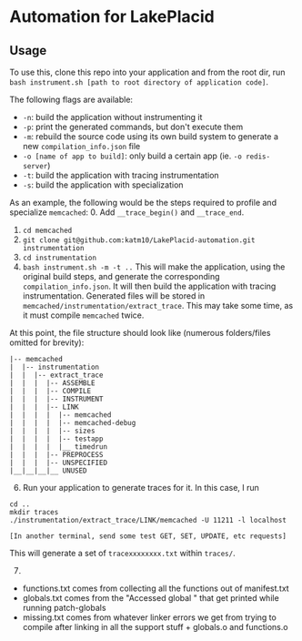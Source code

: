 # Automation for LakePlacid

## Usage
To use this, clone this repo into your application and from the root dir, run `bash instrument.sh [path to root directory of application code]`.

The following flags are available:
* `-n`: build the application without instrumenting it
* `-p`: print the generated commands, but don't execute them
* `-m`: rebuild the source code using its own build system to generate a new `compilation_info.json` file
* `-o [name of app to build]`: only build a certain app (ie. `-o redis-server`)
* `-t`: build the application with tracing instrumentation
* `-s`: build the application with specialization

As an example, the following would be the steps required to profile and specialize `memcached`:
0. Add `__trace_begin()` and `__trace_end`.
1. `cd memcached`
2. `git clone git@github.com:katm10/LakePlacid-automation.git instrumentation`
3. `cd instrumentation`
4. `bash instrument.sh -m -t ..` This will make the application, using the original build steps, and generate the corresponding `compilation_info.json`. It will then build the application with tracing instrumentation. Generated files will be stored in `memcached/instrumentation/extract_trace`. This may take some time, as it must compile `memcached` twice. 

At this point, the file structure should look like (numerous folders/files omitted for brevity):

```
|-- memcached
|  |-- instrumentation
|  |  |-- extract_trace
|  |  |  |-- ASSEMBLE
|  |  |  |-- COMPILE
|  |  |  |-- INSTRUMENT
|  |  |  |-- LINK
|  |  |  |  |-- memcached
|  |  |  |  |-- memcached-debug
|  |  |  |  |-- sizes
|  |  |  |  |-- testapp
|  |  |  |  |__ timedrun
|  |  |  |-- PREPROCESS
|  |  |  |-- UNSPECIFIED
|__|__|__|__ UNUSED
```

6. Run your application to generate traces for it. In this case, I run
```
cd ..
mkdir traces
./instrumentation/extract_trace/LINK/memcached -U 11211 -l localhost

[In another terminal, send some test GET, SET, UPDATE, etc requests]
```
This will generate a set of `tracexxxxxxxx.txt` within `traces/`.

7. 
* functions.txt comes from collecting all the functions out of manifest.txt
* globals.txt comes from the "Accessed global <x>" that get printed while running patch-globals
* missing.txt comes from whatever linker errors we get from trying to compile after linking in all the support stuff + globals.o and functions.o
